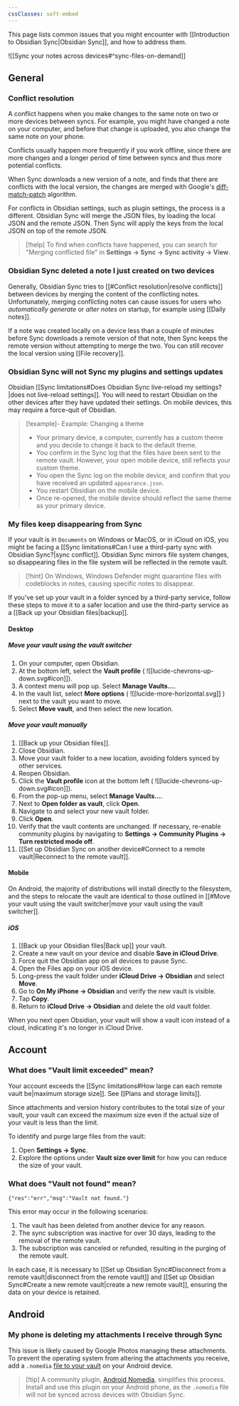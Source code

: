 ```yaml
---
cssClasses: soft-embed
---
```


This page lists common issues that you might encounter with [[Introduction to Obsidian Sync|Obsidian Sync]], and how to address them.

![[Sync your notes across devices#^sync-files-on-demand]]

## General

### Conflict resolution

A conflict happens when you make changes to the same note on two or more devices between syncs. For example, you might have changed a note on your computer, and before that change is uploaded, you also change the same note on your phone.

Conflicts usually happen more frequently if you work offline, since there are more changes and a longer period of time between syncs and thus more potential conflicts.

When Sync downloads a new version of a note, and finds that there are conflicts with the local version, the changes are merged with Google's [diff-match-patch](https://github.com/google/diff-match-patch) algorithm.

For conflicts in Obsidian settings, such as plugin settings, the process is a different. Obsidian Sync will merge the JSON files, by loading the local JSON and the remote JSON. Then Sync will apply the keys from the local JSON on top of the remote JSON.

> [!help] To find when conflicts have happened, you can search for "Merging conflicted file" in **Settings → Sync → Sync activity → View**.

### Obsidian Sync deleted a note I just created on two devices

Generally, Obsidian Sync tries to [[#Conflict resolution|resolve conflicts]] between devices by merging the content of the conflicting notes. Unfortunately, merging conflicting notes can cause issues for users who *automatically generate* or *alter notes* on startup, for example using [[Daily notes]].

If a note was created locally on a device less than a couple of minutes before Sync downloads a remote version of that note, then Sync keeps the remote version without attempting to merge the two. You can still recover the local version using [[File recovery]].

### Obsidian Sync will not Sync my plugins and settings updates

Obsidian [[Sync limitations#Does Obsidian Sync live-reload my settings?|does not live-reload settings]]. You will need to restart Obsidian on the other devices after they have updated their settings. On mobile devices, this may require a force-quit of Obsidian.

> [!example]- Example: Changing a theme
> - Your primary device, a computer, currently has a custom theme and you decide to change it back to the default theme.
> - You confirm in the Sync log that the files have been sent to the remote vault. However, your open mobile device, still reflects your custom theme.
> - You open the Sync log on the mobile device, and confirm that you have received an updated `appearance.json`.
> - You restart Obsidian on the mobile device.
> - Once re-opened, the mobile device should reflect the same theme as your primary device. 

### My files keep disappearing from Sync

If your vault is in `Documents` on Windows or MacOS, or in iCloud on iOS, you might be facing a [[Sync limitations#Can I use a third-party sync with Obsidian Sync?|sync conflict]]. Obsidian Sync mirrors file system changes, so disappearing files in the file system will be reflected in the remote vault.

> [!hint] On Windows, Windows Defender might quarantine files with codeblocks in notes, causing specific notes to disappear.

If you've set up your vault in a folder synced by a third-party service, follow these steps to move it to a safer location and use the third-party service as a [[Back up your Obsidian files|backup]].

#### Desktop

##### Move your vault using the vault switcher

1. On your computer, open Obsidian.
2. At the bottom left, select the **Vault profile** ( ![[lucide-chevrons-up-down.svg#icon]]).
3. A context menu will pop up. Select **Manage Vaults...**.
4. In the vault list, select **More options** ( ![[lucide-more-horizontal.svg]] ) next to the vault you want to move.
5. Select **Move vault**, and then select the new location.

##### Move your vault manually

1. [[Back up your Obsidian files]].
2. Close Obsidian.
3. Move your vault folder to a new location, avoiding folders synced by other services.
4. Reopen Obsidian.
5. Click the **Vault profile** icon at the bottom left ( ![[lucide-chevrons-up-down.svg#icon]]).
6. From the pop-up menu, select **Manage Vaults...**.
7. Next to **Open folder as vault**, click **Open**.
8. Navigate to and select your new vault folder.
9. Click **Open**.
10. Verify that the vault contents are unchanged. If necessary, re-enable community plugins by navigating to **Settings → Community Plugins → Turn restricted mode off**.
11. [[Set up Obsidian Sync on another device#Connect to a remote vault|Reconnect to the remote vault]].

#### Mobile

On Android, the majority of distributions will install directly to the filesystem, and the steps to relocate the vault are identical to those outlined in [[#Move your vault using the vault switcher|move your vault using the vault switcher]].

##### iOS

1. [[Back up your Obsidian files|Back up]] your vault.
2. Create a new vault on your device and disable **Save in iCloud Drive**.
3. Force quit the Obsidian app on all devices to pause Sync.
4. Open the Files app on your iOS device.
5. Long-press the vault folder under **iCloud Drive → Obsidian** and select **Move**.
6. Go to **On My iPhone → Obsidian** and verify the new vault is visible.
7. Tap **Copy**.
8. Return to **iCloud Drive → Obsidian** and delete the old vault folder.

When you next open Obsidian, your vault will show a vault icon instead of a cloud, indicating it's no longer in iCloud Drive.

## Account

### What does "Vault limit exceeded" mean?

Your account exceeds the [[Sync limitations#How large can each remote vault be|maximum storage size]]. See [[Plans and storage limits]].

Since attachments and version history contributes to the total size of your vault, your vault can exceed the maximum size even if the actual size of your vault is less than the limit.

To identify and purge large files from the vault:

1. Open **Settings → Sync**.
2. Explore the options under **Vault size over limit** for how you can reduce the size of your vault.

### What does "Vault not found" mean?

`{"res":"err","msg":"Vault not found."}`

This error may occur in the following scenarios:

1. The vault has been deleted from another device for any reason.
2. The sync subscription was inactive for over 30 days, leading to the removal of the remote vault.
3. The subscription was canceled or refunded, resulting in the purging of the remote vault.

In each case, it is necessary to [[Set up Obsidian Sync#Disconnect from a remote vault|disconnect from the remote vault]] and [[Set up Obsidian Sync#Create a new remote vault|create a new remote vault]], ensuring the data on your device is retained.

## Android

### My phone is deleting my attachments I receive through Sync

This issue is likely caused by Google Photos managing these attachments. To prevent the operating system from altering the attachments you receive, add a `.nomedia` [file to your vault](https://www.lifewire.com/nomedia-file-4172882) on your Android device.

> [!tip] A community plugin, [Android Nomedia](https://obsidian.md/plugins?id=android-nomedia), simplifies this process. Install and use this plugin on your Android phone, as the `.nomedia` file will not be synced across devices with Obsidian Sync.
